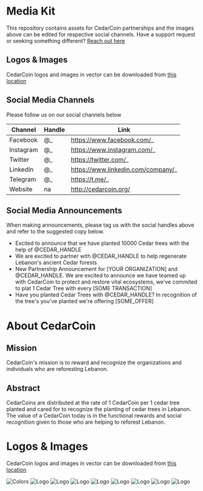 # Media Kit
This repository contains assets for CedarCoin partnerships and the images above can be edited for respective social channels. Have a support request or seeking something different? [Reach out here](https://github.com/genblue/cedrus-mediakit/issues)

## Logos & Images
CedarCoin logos and images in vector can be downloaded from [this location](/images)

## Social Media Channels
Please follow us on our social channels below

| Channel | Handle | Link |
| --- | --- | --- |
| Facebook | @_ | https://www.facebook.com/_ |
| Instagram | @_ | https://www.instagram.com/_ |
| Twitter | @_ | https://twitter.com/_ |
| LinkedIn | @_ | https://www.linkedin.com/company/_ |
| Telegram | @_ | https://t.me/_ |
| Website | na | http://cedarcoin.org/ |

## Social Media Announcements
When making announcements, please tag us with the social handles above and refer to the suggested copy below.

* Excited to announce that we have planted 10000 Cedar trees with the help of @CEDAR_HANDLE
* We are excited to partner with @CEDAR_HANDLE to help regenerate Lebanon's ancient Cedar forests
* New Partnership Announcement for [YOUR ORGANIZATION] and @CEDAR_HANDLE. We are excited to announce we have teamed up with CedarCoin to protect and restore vital ecosystems, we've commited to plat 1 Cedar Tree with every [SOME TRANSACTION]
* Have you planted Cedar Trees with @CEDAR_HANDLE? In recognition of the tree's you've planted we're offering [SOME_OFFER]

# About CedarCoin
## Mission
CedarCoin's mission is to reward and recognize the organizations and individuals who are reforesting Lebanon. 

## Abstract
CedarCoins are distributed at the rate of 1 CedarCoin per 1 cedar tree planted and cared for to recognize the planting of cedar trees in Lebanon. The value of a CedarCoin today is in the functional rewards and social recognition given to those who are helping to reforest Lebanon.  

# Logos & Images
CedarCoin logos and images in vector can be downloaded from [this location](/images)

![Colors](/images/colors.png)
![Logo](/images/logo.png)
![Logo](/images/logo-alt.png)
![Logo](/images/logoblack.png)
![Logo](/images/logoblack-alt.png)
![Logo](/images/logowhite.png)
![Logo](/images/logowhite-alt.png)
![Logo](/images/logogreen.png)
![Logo](/images/logogreen-alt.png)


